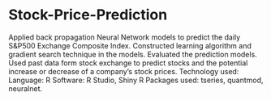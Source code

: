 # Stock-Price-Prediction
Applied back propagation Neural Network models to predict the daily S&amp;P500 Exchange Composite Index. Constructed learning algorithm and gradient search technique in the models. Evaluated the prediction models. Used past data form stock exchange to predict stocks and the potential increase or decrease of a company’s stock prices. Technology used: Language: R Software: R Studio, Shiny R Packages used: tseries, quantmod, neuralnet.
